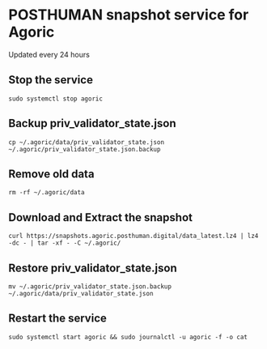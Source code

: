 # POSTHUMAN snapshot service for Agoric
Updated every 24 hours

## Stop the service
```
sudo systemctl stop agoric
```
## Backup priv_validator_state.json
```
cp ~/.agoric/data/priv_validator_state.json ~/.agoric/priv_validator_state.json.backup
```
## Remove old data
```
rm -rf ~/.agoric/data
```
## Download and Extract the snapshot
```
curl https://snapshots.agoric.posthuman.digital/data_latest.lz4 | lz4 -dc - | tar -xf - -C ~/.agoric/
```
## Restore priv_validator_state.json
```
mv ~/.agoric/priv_validator_state.json.backup ~/.agoric/data/priv_validator_state.json
```

## Restart the service
```
sudo systemctl start agoric && sudo journalctl -u agoric -f -o cat
```
